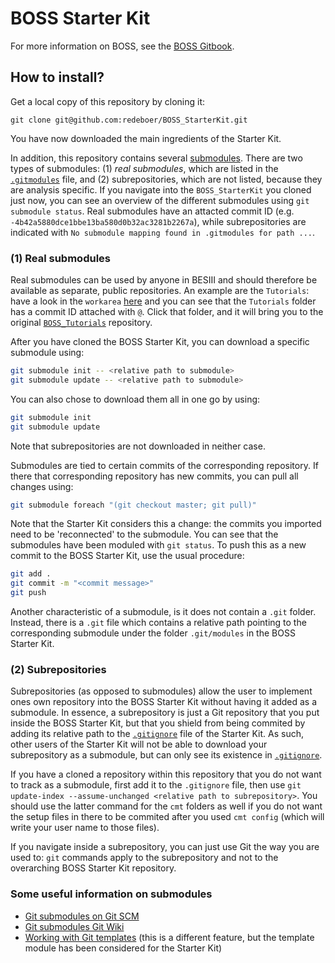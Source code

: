 # BOSS Starter Kit

For more information on BOSS, see the [BOSS Gitbook](https://besiii.gitbook.io/boss).

## How to install?

Get a local copy of this repository by cloning it:

```
git clone git@github.com:redeboer/BOSS_StarterKit.git
```

You have now downloaded the main ingredients of the Starter Kit.

In addition, this repository contains several [submodules](https://git-scm.com/book/en/Git-Tools-Submodules). There are two types of submodules: (1) *real submodules*, which are listed in the [`.gitmodules`](https://github.com/redeboer/BOSS_StarterKit/blob/master/.gitmodules) file, and (2) subrepositories, which are not listed, because they are analysis specific. If you navigate into the `BOSS_StarterKit` you cloned just now, you can see an overview of the different submodules using `git submodule status`. Real submodules have an attacted commit ID (e.g. `-4b42a5880dce1bbe13ba580d0b32ac3281b2267a`), while subrepositories are indicated with `No submodule mapping found in .gitmodules for path ...`.

### (1) Real submodules

Real submodules can be used by anyone in BESIII and should therefore be available as separate, public repositories. An example are the `Tutorials`: have a look in the `workarea` [here](https://github.com/redeboer/BOSS_StarterKit/tree/master/workarea) and you can see that the `Tutorials` folder has a commit ID attached with `@`. Click that folder, and it will bring you to the original [`BOSS_Tutorials`](https://github.com/redeboer/BOSS_Tutorials/) repository.

After you have cloned the BOSS Starter Kit, you can download a specific submodule using:
 
```bash
git submodule init -- <relative path to submodule>
git submodule update -- <relative path to submodule>
```

You can also chose to download them all in one go by using:

```bash
git submodule init
git submodule update
```

Note that subrepositories are not downloaded in neither case.

Submodules are tied to certain commits of the corresponding repository. If there that corresponding repository has new commits, you can pull all changes using:

```bash
git submodule foreach "(git checkout master; git pull)"
```

Note that the Starter Kit considers this a change: the commits you imported need to be 'reconnected' to the submodule. You can see that the submodules have been moduled with `git status`. To push this as a new commit to the BOSS Starter Kit, use the usual procedure:

```bash
git add .
git commit -m "<commit message>"
git push
```

Another characteristic of a submodule, is it does not contain a `.git` folder. Instead, there is a `.git` file which contains a relative path pointing to the corresponding submodule under the folder `.git/modules` in the BOSS Starter Kit.

### (2) Subrepositories

Subrepositories (as opposed to submodules) allow the user to implement ones own repository into the BOSS Starter Kit without having it added as a submodule. In essence, a subrepository is just a Git repository that you put inside the BOSS Starter Kit, but that you shield from being commited by adding its relative path to the [`.gitignore`](https://github.com/redeboer/BOSS_StarterKit/blob/master/.gitignore) file of the Starter Kit. As such, other users of the Starter Kit will not be able to download your subrepository as a submodule, but can only see its existence in [`.gitignore`](https://github.com/redeboer/BOSS_StarterKit/blob/master/.gitignore).

If you have a cloned a repository within this repository that you do not want to track as a submodule, first add it to the `.gitignore` file, then use `git update-index --assume-unchanged <relative path to subrepository>`. You should use the latter command for the `cmt` folders as well if you do not want the setup files in there to be commited after you used `cmt config` (which will write your user name to those files).

If you navigate inside a subrepository, you can just use Git the way you are used to: `git` commands apply to the subrepository and not to the overarching BOSS Starter Kit repository.

### Some useful information on submodules
- [Git submodules on Git SCM](https://git-scm.com/book/en/v2/Git-Tools-Submodules)
- [Git submodules Git Wiki](https://git.wiki.kernel.org/index.php/GitSubmoduleTutorial)
- [Working with Git templates](https://git-template.readthedocs.io/en/latest/) (this is a different feature, but the template module has been considered for the Starter Kit)
